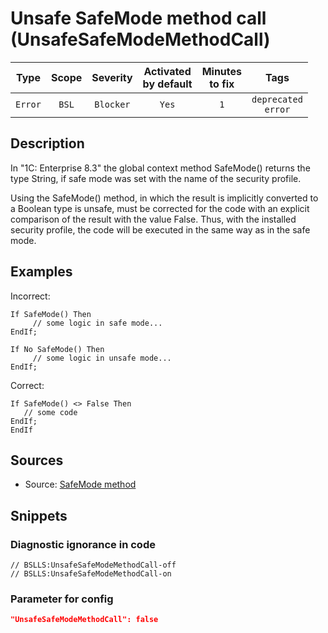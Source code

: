 # Unsafe SafeMode method call (UnsafeSafeModeMethodCall)

|   Type    |    Scope    |   Severity    |    Activated<br>by default    |    Minutes<br>to fix    |             Tags              |
|:--------:|:-----------------------------:|:-------------:|:------------------------------:|:-----------------------------------:|:-----------------------------:|
| `Error` |             `BSL`             | `Blocker` |              `Yes`              |                 `1`                 |    `deprecated`<br>`error`    |

<!-- Блоки выше заполняются автоматически, не трогать -->
## Description
<!-- Описание диагностики заполняется вручную. Необходимо понятным языком описать смысл и схему работу -->
In "1C: Enterprise 8.3" the global context method SafeMode() returns the type String, if safe mode was set with the name of the security profile.

Using the SafeMode() method, in which the result is implicitly converted to a Boolean type is unsafe, must be corrected for the code with an explicit comparison of the result with the value False. Thus, with the installed security profile, the code will be executed in the same way as in the safe mode.

## Examples
<!-- В данном разделе приводятся примеры, на которые диагностика срабатывает, а также можно привести пример, как можно исправить ситуацию -->

Incorrect:

```bsl
If SafeMode() Then
     // some logic in safe mode...
EndIf;

If No SafeMode() Then
     // some logic in unsafe mode...
EndIf;
```

Correct:

```bsl
If SafeMode() <> False Then
   // some code
EndIf;
EndIf
```

## Sources
<!-- Необходимо указывать ссылки на все источники, из которых почерпнута информация для создания диагностики -->

* Source: [SafeMode method](https://its.1c.ru/db/metod8dev#content:5293:hdoc:izmenenie_bezopasnyjrezhim)

## Snippets

<!-- Блоки ниже заполняются автоматически, не трогать -->
### Diagnostic ignorance in code

```bsl
// BSLLS:UnsafeSafeModeMethodCall-off
// BSLLS:UnsafeSafeModeMethodCall-on
```

### Parameter for config

```json
"UnsafeSafeModeMethodCall": false
```
